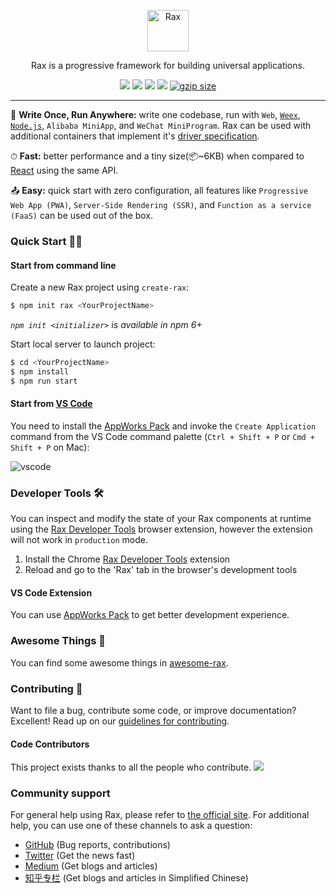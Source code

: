 <p align="center">
  <a href="https://alibaba.github.io/rax">
    <img alt="Rax" src="https://user-images.githubusercontent.com/677114/59907138-e99f7180-943c-11e9-8769-07021d9fe1ca.png" width="66">
  </a>
</p>

<p align="center">
Rax is a progressive framework for building universal applications.

<p align="center">
  <a href="https://github.com/alibaba/rax/blob/master/LICENSE"><img src="https://img.shields.io/npm/l/rax.svg"></a>
  <a href="https://www.npmjs.com/package/rax"><img src="https://img.shields.io/npm/v/rax.svg"></a>
  <a href="https://www.npmjs.com/package/rax"><img src="https://img.shields.io/npm/dm/rax.svg"></a>
  <a href="https://travis-ci.org/alibaba/rax"><img src="https://travis-ci.org/alibaba/rax.svg?branch=master"></a>
  <a href="https://unpkg.com/rax/dist/rax.min.js"><img src="https://img.badgesize.io/https://unpkg.com/rax/dist/rax.min.js?compression=gzip&?maxAge=3600" alt="gzip size"></a>
</p>

---

💌 **Write Once, Run Anywhere:** write one codebase, run with `Web`, [`Weex`](https://weex.apache.org/), [`Node.js`](https://nodejs.org/), `Alibaba MiniApp`, and `WeChat MiniProgram`. Rax can be used with additional containers that implement it's [driver specification](https://github.com/alibaba/rax/wiki/Driver-Specification).

⏱ **Fast:** better performance and a tiny size(📦~6KB) when compared to [React](http://reactjs.org/) using the same API.

📤 **Easy:** quick start with zero configuration, all features like `Progressive Web App (PWA)`, `Server-Side Rendering (SSR)`, and `Function as a service (FaaS)` can be used out of the box.

### Quick Start 🥢🍚

#### Start from command line

Create a new Rax project using `create-rax`:

```sh
$ npm init rax <YourProjectName>
```
_`npm init <initializer>` is available in npm 6+_

Start local server to launch project:

```sh
$ cd <YourProjectName>
$ npm install
$ npm run start
```

#### Start from [VS Code](https://code.visualstudio.com/)

You need to install the [AppWorks Pack](https://marketplace.visualstudio.com/items?itemName=iceworks-team.iceworks) and invoke the `Create Application` command from the VS Code command palette (`Ctrl + Shift + P` or `Cmd + Shift + P` on Mac):

![vscode](https://img.alicdn.com/imgextra/i4/O1CN01B2NdUc1LVH9UffWpV_!!6000000001304-1-tps-960-720.gif)

### Developer Tools 🛠

You can inspect and modify the state of your Rax components at runtime using the
[Rax Developer Tools](https://github.com/raxjs/rax-devtools) browser extension,
however the extension will not work in `production` mode.

1. Install the Chrome [Rax Developer Tools](https://chrome.google.com/webstore/detail/rax-developer-tools/anpeoinhjjligmgoiepbnigjhmijblff) extension
2. Reload and go to the 'Rax' tab in the browser's development tools

#### VS Code Extension

You can use [AppWorks Pack](https://marketplace.visualstudio.com/items?itemName=iceworks-team.iceworks) to get better development experience.

### Awesome Things 📝

You can find some awesome things in [awesome-rax](https://github.com/raxjs/awesome-rax).

### Contributing 🧼

Want to file a bug, contribute some code, or improve documentation? Excellent! Read up on our [guidelines for contributing](./.github/CONTRIBUTING.md).

#### Code Contributors

This project exists thanks to all the people who contribute.
<a href="https://github.com/alibaba/rax/graphs/contributors"><img src="https://opencollective.com/rax/contributors.svg?width=890&button=false" /></a>

### Community support

For general help using Rax, please refer to [the official site](https://rax.js.org/). For additional help, you can use one of these channels to ask a question:

- [GitHub](https://github.com/alibaba/rax) (Bug reports, contributions)
- [Twitter](https://twitter.com/RaxNews) (Get the news fast)
- [Medium](https://medium.com/@raxjs) (Get blogs and articles)
- [知乎专栏](https://zhuanlan.zhihu.com/raxjs) (Get blogs and articles in Simplified Chinese)
